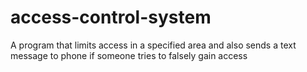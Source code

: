 # access-control-system
A program that limits access in a specified area and also sends a text message to phone if someone tries to falsely gain access 
